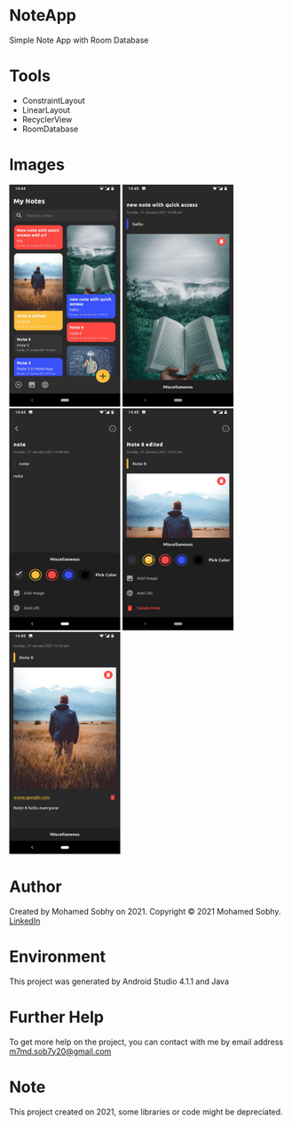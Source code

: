 # NoteApp
Simple Note App with Room Database

# Tools

- ConstraintLayout
- LinearLayout
- RecyclerView
- RoomDatabase

# Images
<img src="images/2.JPG" height="400" width="200">   <img src="images/1.JPG" height="400" width="200">  <img src="images/4.JPG" height="400" width="200">
<img src="images/3.JPG" height="400" width="200">   <img src="images/5.JPG" height="400" width="200">


# Author

Created by Mohamed Sobhy on 2021. Copyright © 2021 Mohamed Sobhy. [LinkedIn](https://www.linkedin.com/in/mohamed-sobhy-040958181/)

# Environment

This project was generated by Android Studio 4.1.1 and Java 

# Further Help

To get more help on the project, you can contact with me by email address m7md.sob7y20@gmail.com

# Note

This project created on 2021, some libraries or code might be depreciated.


